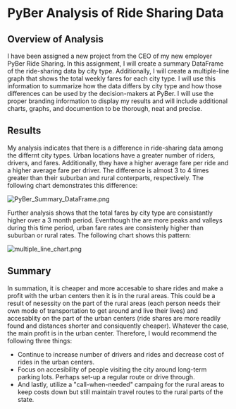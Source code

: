 # PyBer Analysis of Ride Sharing Data

## Overview of Analysis
   I have been assigned a new project from the CEO of my new employer PyBer Ride Sharing.  In this assignment, I will create a summary DataFrame of the ride-sharing data by city type.  Additionally, I will create a multiple-line graph that shows the total weekly fares for each city type.  I will use this information to summarize how the data differs by city type and how those differences can be used by the decision-makers at PyBer.  I will use the proper branding information to display my results and will include additional charts, graphs, and documention to be thorough, neat and precise.  

## Results
   My analysis indicates that there is a difference in ride-sharing data among the differnt city types.  Urban locations have a greater number of riders, drivers, and fares.  Additionally, they have a higher average fare per ride and a higher average fare per driver.  The difference is almost 3 to 4 times greater than their suburban and rural conterparts, respectively.  The following chart demonstrates this difference:
   
![PyBer_Summary_DataFrame.png]("analysis/PyBer_Summary_DataFrame.png")

Further analysis shows that the total fares by city type are consistantly higher over a 3 month period.  Eventhough the are more peaks and valleys during this time period, urban fare rates are consistenly higher than suburban or rural rates.  The following chart shows this pattern:

![multiple_line_chart.png]("analysis/multiple_line_chart.png")

## Summary

   In summation, it is cheaper and more accesable to share rides and make a profit with the urban centers then it is in the rural areas.  This could be a result of nesessity on the part of the rural areas (each person needs their own mode of transportation to get around and live their lives) and accesablity on the part of the urban centers (ride shares are more readily found and distances shorter and consiquently cheaper). Whatever the case, the main profit is in the urban center.  Therefore, I would recommend the following three things:
   - Continue to increase number of drivers and rides and decrease cost of rides in the urban centers.
   - Focus on accesibility of people visiting the city around long-term parking lots. Perhaps set-up a regular route or drive through.
   - And lastly, utilize a "call-when-needed" campaing for the rural areas to keep costs down but still maintain travel routes to the rural parts of the state.  

